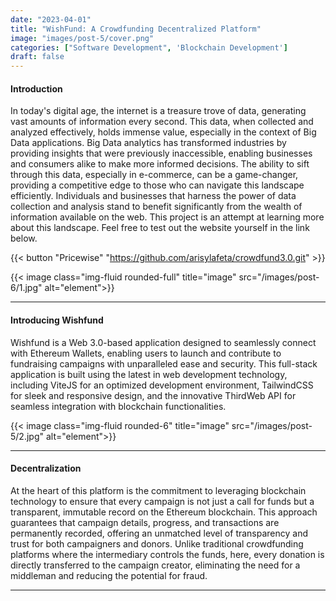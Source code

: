 ```yaml
---
date: "2023-04-01"
title: "WishFund: A Crowdfunding Decentralized Platform"
image: "images/post-5/cover.png"
categories: ["Software Development", 'Blockchain Development']
draft: false
---
```


#### Introduction

In today's digital age, the internet is a treasure trove of data, generating vast amounts of information every second. This data, when collected and analyzed effectively, holds immense value, especially in the context of Big Data applications. Big Data analytics has transformed industries by providing insights that were previously inaccessible, enabling businesses and consumers alike to make more informed decisions. The ability to sift through this data, especially in e-commerce, can be a game-changer, providing a competitive edge to those who can navigate this landscape efficiently. Individuals and businesses that harness the power of data collection and analysis stand to benefit significantly from the wealth of information available on the web. This project is an attempt at learning more about this landscape. Feel free to test out the website yourself in the link below.


 {{< button "Pricewise" "https://github.com/arisylafeta/crowdfund3.0.git" >}}

 {{< image class="img-fluid rounded-full" title="image" src="/images/post-6/1.jpg" alt="element">}}

<hr>

 #### Introducing Wishfund

Wishfund is a Web 3.0-based application designed to seamlessly connect with Ethereum Wallets, enabling users to launch and contribute to fundraising campaigns with unparalleled ease and security. This full-stack application is built using the latest in web development technology, including ViteJS for an optimized development environment, TailwindCSS for sleek and responsive design, and the innovative ThirdWeb API for seamless integration with blockchain functionalities.

{{< image class="img-fluid rounded-6" title="image" src="/images/post-5/2.jpg" alt="element">}}

<hr>

  #### Decentralization 

At the heart of this platform is the commitment to leveraging blockchain technology to ensure that every campaign is not just a call for funds but a transparent, immutable record on the Ethereum blockchain. This approach guarantees that campaign details, progress, and transactions are permanently recorded, offering an unmatched level of transparency and trust for both campaigners and donors. Unlike traditional crowdfunding platforms where the intermediary controls the funds, here, every donation is directly transferred to the campaign creator, eliminating the need for a middleman and reducing the potential for fraud.
<hr>